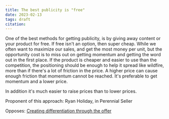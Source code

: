 ```yaml
---
title: The best publicity is "free"
date: 2023-02-13
tags: draft
citation: 
---
```


One of the best methods for getting publicity, is by giving away content or your product for free. If free isn't an option, then super cheap. While we often want to maximize our sales, and get the most money per unit, but the opportunity cost is to miss out on getting momentum and getting the word out in the first place. If the product is cheaper and easier to use than the competition, the positioning should be enough to help it spread like wildfire,  more than if there's a lot of friction in the price. A higher price can cause enough friction that momentum cannot be reached. It's preferable to get momentum and a lower price.

In addition it's much easier to raise prices than to lower prices.

Proponent of this approach: Ryan Holiday, in Perennial Seller

Opposes: [Creating differentiation through the offer](20230213172129.md)
